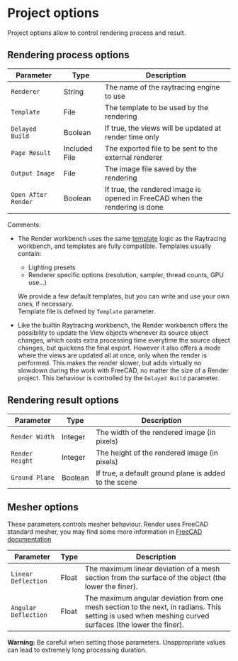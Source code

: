 # Project options

Project options allow to control rendering process and result.

## Rendering process options

Parameter | Type | Description
----------|------|------------
`Renderer` | String | The name of the raytracing engine to use
`Template` | File | The template to be used by the rendering
`Delayed Build` | Boolean | If true, the views will be updated at render time only
`Page Result` | Included File | The exported file to be sent to the external renderer
`Output Image` | File | The image file saved by the rendering
`Open After Render` | Boolean | If true, the rendered image is opened in FreeCAD when the rendering is done

Comments:
* The Render workbench uses the same
  [template](https://www.freecadweb.org/wiki/Raytracing_Module#Templates)
  logic as the Raytracing workbench, and templates are fully compatible.
  Templates usually contain:
  - Lighting presets
  - Renderer specific options (resolution, sampler, thread counts, GPU use...)

  We provide a few default templates, but you can write and use your own ones,
  if necessary.\
  Template file is defined by `Template` parameter.

* Like the builtin Raytracing workbench, the Render workbench offers the
  possibility to update the View objects whenever its source object changes,
  which costs extra processing time everytime the source object changes, but
  quickens the final export. However it also offers a mode where the views are
  updated all at once, only when the render is performed. This makes the render
  slower, but adds virtually no slowdown during the work with FreeCAD, no
  matter the size of a Render project. This behaviour is controlled by the `Delayed Build` parameter.

## Rendering result options

Parameter | Type | Description
----------|------|------------
`Render Width` | Integer | The width of the rendered image (in pixels)
`Render Height` | Integer | The height of the rendered image (in pixels)
`Ground Plane` | Boolean | If true, a default ground plane is added to the scene

## Mesher options

These parameters controls mesher behaviour. Render uses FreeCAD standard
mesher, you may find some more information in [FreeCAD
documentation](https://wiki.freecadweb.org/Mesh_FromPartShape#Standard_mesher)

Parameter | Type | Description
----------|------|------------
`Linear Deflection` | Float | The maximum linear deviation of a mesh section from the surface of the object (the lower the finer).
`Angular Deflection` | Float | The maximum angular deviation from one mesh section to the next, in radians. This setting is used when meshing curved surfaces (the lower the finer).

**Warning:** Be careful when setting those parameters. Unappropriate values can lead to extremely long processing duration.
